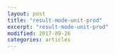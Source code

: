 ```yaml
---
layout: post
title: "result-mode-unit-prod"
excerpt: "result-mode-unit-prod"
modified: 2017-09-26
categories: articles
---
```

<div class="apester-media" data-media-id="5fcce93f038167ebb5b2bb25" height="512" results ></div>        
<script async src="https://static.apester.com/js/sdk/latest/apester-sdk.js"></script>
